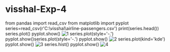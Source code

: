 # visshal-Exp-4
from pandas import read_csv
from matplotlib import pyplot
series=read_csv(r'C:\visshal\airline-passengers.csv')
print(series.head())
series.plot()
pyplot.show()
![1](https://github.com/user-attachments/assets/b9b4d443-8075-45d8-bb26-f2457d8892b1)
series.plot(style='-.')
pyplot.show()series.plot(style='-.')
pyplot.show()
![2](https://github.com/user-attachments/assets/caa9a772-ff2e-46b8-b30f-b826d0a15830)
series.plot(kind='kde')
pyplot.show()
![3](https://github.com/user-attachments/assets/69b27f7d-25c4-498f-b19e-d0d086a89bdf)
series.hist()
pyplot.show()
![4](https://github.com/user-attachments/assets/e336b371-1380-47f8-bd3f-3b91de60dc85)
